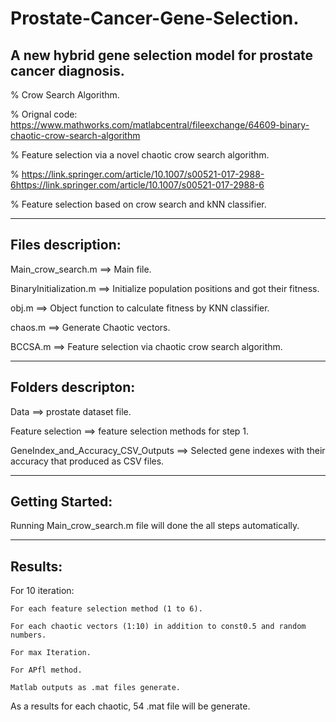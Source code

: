 # Prostate-Cancer-Gene-Selection.

## A new hybrid gene selection model for prostate cancer diagnosis.

% Crow Search Algorithm.

% Orignal code: https://www.mathworks.com/matlabcentral/fileexchange/64609-binary-chaotic-crow-search-algorithm

% Feature selection via a novel chaotic crow search algorithm.

% https://link.springer.com/article/10.1007/s00521-017-2988-6https://link.springer.com/article/10.1007/s00521-017-2988-6

% Feature selection based on crow search and kNN classifier.

------------------------------------------------------------------------------------

## Files description:

Main_crow_search.m ==> Main file.

BinaryInitialization.m ==> Initialize population positions and got their fitness.

obj.m ==> Object function to calculate fitness by KNN classifier.

chaos.m ==> Generate Chaotic vectors.

BCCSA.m ==> Feature selection via chaotic crow search algorithm.

------------------------------------------------------------------------------------
## Folders descripton:

Data ==> prostate dataset file.

Feature selection ==> feature selection methods for step 1.

GeneIndex_and_Accuracy_CSV_Outputs ==> Selected gene indexes with their accuracy that produced as CSV files.

---------------------------------------------------------------------------------------

## Getting Started:

Running Main_crow_search.m file will done the all steps automatically.

-------------------------------------------------------------------------

## Results:

For 10 iteration:

    For each feature selection method (1 to 6).
    
    For each chaotic vectors (1:10) in addition to const0.5 and random numbers.
    
    For max Iteration.
    
    For APfl method.
    
    Matlab outputs as .mat files generate.
    
As a results for each chaotic, 54 .mat file will be generate.

    
